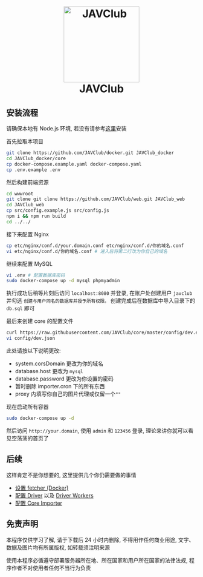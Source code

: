 <h1 align="center">
  <img src="https://github.com/JAVClub/core/raw/master/docs/logo.png" alt="JAVClub" width="200">
  <br>JAVClub</br>
</h1>

## 安装流程

请确保本地有 Node.js 环境, 若没有请参考[这里](https://computingforgeeks.com/how-to-install-latest-nodejs-on-ubuntu-debian-linux/)安装

首先拉取本项目
```bash
git clone https://github.com/JAVClub/docker.git JAVClub_docker
cd JAVClub_docker/core
cp docker-compose.example.yaml docker-compose.yaml
cp .env.example .env
```

然后构建前端资源
```bash
cd wwwroot
git clone git clone https://github.com/JAVClub/web.git JAVClub_web
cd JAVClub_web
cp src/config.example.js src/config.js
npm i && npm run build
cd ../../
```

接下来配置 Nginx
```bash
cp etc/nginx/conf.d/your.domain.conf etc/nginx/conf.d/你的域名.conf
vi etc/nginx/conf.d/你的域名.conf # 进入后将第二行改为你自己的域名
```

继续来配置 MySQL
```bash
vi .env # 配置数据库密码
sudo docker-compose up -d mysql phpmyadmin
```
执行成功后稍等片刻后访问 `localhost:8080` 并登录, 在账户处创建用户 `javclub` 并勾选 `创建与用户同名的数据库并授予所有权限。`
创建完成后在数据库中导入目录下的 `db.sql` 即可

最后来创建 core 的配置文件
```bash
curl https://raw.githubusercontent.com/JAVClub/core/master/config/dev.example.json > config/dev.json
vi config/dev.json
```
此处请按以下说明更改:
- system.corsDomain 更改为你的域名
- database.host 更改为 `mysql`
- database.password 更改为你设置的密码
- 暂时删除 importer.cron 下的所有东西
- proxy 内填写你自己的图片代理或仅留一个`""`

现在启动所有容器
```bash
sudo docker-compose up -d
```
然后访问 `http://your.domain`, 使用 `admin` 和 `123456` 登录, 理论来讲你就可以看见空荡荡的首页了

## 后续
这样肯定不是你想要的, 这里提供几个你仍需要做的事情
- [设置 fetcher (Docker)](https://github.com/JAVClub/docker/tree/master/fetcher)
- [配置 Driver](https://github.com/JAVClub/core#配置文件) 以及 [Driver Workers](https://github.com/JAVClub/workers)
- [配置 Core Importer](https://github.com/JAVClub/core#配置)

## 免责声明

本程序仅供学习了解, 请于下载后 24 小时内删除, 不得用作任何商业用途, 文字、数据及图片均有所属版权, 如转载须注明来源

使用本程序必循遵守部署服务器所在地、所在国家和用户所在国家的法律法规, 程序作者不对使用者任何不当行为负责
